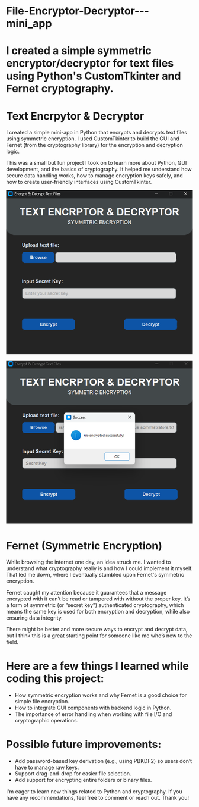 # File-Encryptor-Decryptor---mini_app
I created a simple symmetric encryptor/decryptor for text files using Python's CustomTkinter and Fernet cryptography.
=======
# Text Encrpytor & Decryptor 

I created a simple mini-app in Python that encrypts and decrypts text files using symmetric encryption. I used CustomTkinter to build the GUI and Fernet (from the cryptography library) for the encryption and decryption logic.

This was a small but fun project I took on to learn more about Python, GUI development, and the basics of cryptography. It helped me understand how secure data handling works, how to manage encryption keys safely, and how to create user-friendly interfaces using CustomTkinter.

![Demo main page](Demo_Main.png)

![Demo Success](Demo_Success.png)

# Fernet (Symmetric Encryption)
While browsing the internet one day, an idea struck me. I wanted to understand what cryptography really is and how I could implement it myself. That led me down, where I eventually stumbled upon Fernet's symmetric encryption.

Fernet caught my attention because it guarantees that a message encrypted with it can’t be read or tampered with without the proper key. It’s a form of symmetric (or “secret key”) authenticated cryptography, which means the same key is used for both encryption and decryption, while also ensuring data integrity.

There might be better and more secure ways to encrypt and decrypt data, but I think this is a great starting point for someone like me who’s new to the field.

# Here are a few things I learned while coding this project:
- How symmetric encryption works and why Fernet is a good choice for simple file encryption.
- How to integrate GUI components with backend logic in Python.
- The importance of error handling when working with file I/O and cryptographic operations.

# Possible future improvements:
- Add password-based key derivation (e.g., using PBKDF2) so users don’t have to manage raw keys.
- Support drag-and-drop for easier file selection.
- Add support for encrypting entire folders or binary files.

I'm eager to learn new things related to Python and cryptography. If you have any recommendations, feel free to comment or reach out. Thank you!

